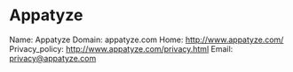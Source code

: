 
# Appatyze

Name: Appatyze
Domain: appatyze.com
Home: http://www.appatyze.com/
Privacy_policy: http://www.appatyze.com/privacy.html
Email: privacy@appatyze.com
